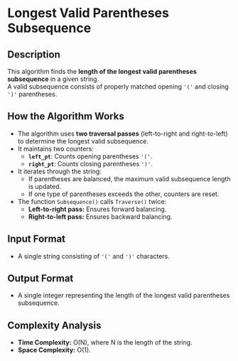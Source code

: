 # Longest Valid Parentheses Subsequence

## Description
This algorithm finds the **length of the longest valid parentheses subsequence** in a given string.  
A valid subsequence consists of properly matched opening `'('` and closing `')'` parentheses.

## How the Algorithm Works

- The algorithm uses **two traversal passes** (left-to-right and right-to-left) to determine the longest valid subsequence.
- It maintains two counters:
  - **`left_pt`**: Counts opening parentheses `'('`.
  - **`right_pt`**: Counts closing parentheses `')'`.
- It iterates through the string:
  - If parentheses are balanced, the maximum valid subsequence length is updated.
  - If one type of parentheses exceeds the other, counters are reset.
- The function `Subsequence()` calls `Traverse()` twice:
  - **Left-to-right pass:** Ensures forward balancing.
  - **Right-to-left pass:** Ensures backward balancing.

## Input Format
- A single string consisting of `'('` and `')'` characters.

## Output Format
- A single integer representing the length of the longest valid parentheses subsequence.

## Complexity Analysis
- **Time Complexity:** O(N), where N is the length of the string.
- **Space Complexity:** O(1).

